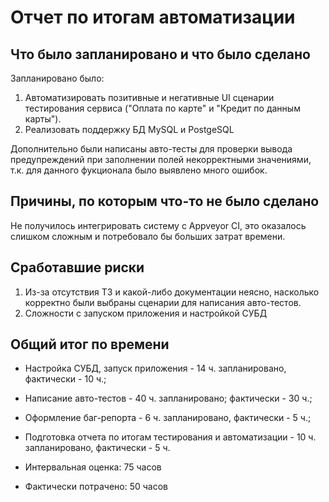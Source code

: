 # Отчет по итогам автоматизации

## Что было запланировано и что было сделано

Запланировано было:

1. Автоматизировать позитивные и негативные UI сценарии тестирования сервиса ("Оплата по карте" и "Кредит по данным
   карты").
2. Реализовать поддержку БД MySQL и PostgeSQL

Дополнительно были написаны авто-тесты для проверки вывода предупреждений при заполнении полей некорректными значениями,
т.к. для данного фукционала было выявлено много ошибок.

## Причины, по которым что-то не было сделано

Не получилось интегрировать систему с Appveyor CI, это оказалось слишком сложным и потребовало бы больших затрат
времени.

## Сработавшие риски

1. Из-за отсутствия ТЗ и какой-либо документации неясно, насколько корректно были выбраны сценарии для написания
   авто-тестов.
2. Сложности с запуском приложения и настройкой СУБД

## Общий итог по времени

* Настройка СУБД, запуск приложения - 14 ч. запланировано, фактически - 10 ч.;
* Написание авто-тестов - 40 ч. запланировано; фактически - 30 ч.;
* Оформление баг-репорта - 6 ч. запланировано, фактически - 5 ч.;
* Подготовка отчета по итогам тестирования и автоматизации - 10 ч. запланировано, фактически - 5 ч.

* Интервальная оценка: 75 часов
* Фактически потрачено: 50 часов
